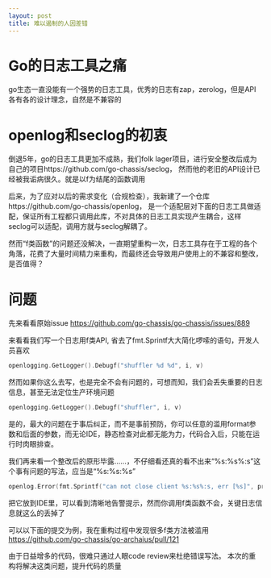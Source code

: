 ```yaml
---
layout: post
title: 难以遏制的人因差错
---
```


# Go的日志工具之痛
go生态一直没能有一个强势的日志工具，优秀的日志有zap，zerolog，但是API各有各的设计理念，自然是不兼容的

# openlog和seclog的初衷

倒退5年，go的日志工具更加不成熟，我们folk lager项目，进行安全整改后成为自己的项目https://github.com/go-chassis/seclog，
然而他的老旧的API设计已经被我诟病很久。就是以f为结尾的函数调用

后来，为了应对以后的需求变化（合规检查），我新建了一个仓库https://github.com/go-chassis/openlog，
是一个适配层对下面的日志工具做适配，保证所有工程都只调用此库，不对具体的日志工具实现产生耦合，这样seclog可以适配，调用方就与seclog解耦了。


然而“f类函数”的问题还没解决，一直期望重构一次，日志工具存在于工程的各个角落，花费了大量时间精力来重构，而最终还会导致用户使用上的不兼容和整改，是否值得？

# 问题
先来看看原始issue
https://github.com/go-chassis/go-chassis/issues/889

来看看我们写一个日志用f类API, 省去了fmt.Sprintf大大简化啰嗦的语句，开发人员喜欢
```go
openlogging.GetLogger().Debugf("shuffler %d %d", i, v)
```

然而如果你这么去写，也是完全不会有问题的，可想而知，我们会丢失重要的日志信息，甚至无法定位生产环境问题
```go
openlogging.GetLogger().Debugf("shuffler", i, v)
```

是的，最大的问题在于事后纠正，而不是事前预防，你可以任意的滥用format参数和后面的参数，而无论IDE，静态检查对此都无能为力，代码合入后，只能在运行时肉眼排查。

我们再来看一个整改后的原形毕露……，不仔细看还真的看不出来“%s:%s%:s”这个事有问题的写法，应当是“%s:%s:%s”
```go
openlog.Error(fmt.Sprintf("can not close client %s:%s%:s, err [%s]", protocol, service, endpoint, err.Error()))
```
把它放到IDE里，可以看到清晰地告警提示，然而你调用f类函数不会，关键日志信息就这么的丢掉了


可以以下面的提交为例，我在重构过程中发现很多f类方法被滥用
https://github.com/go-chassis/go-archaius/pull/121

由于日益增多的代码，很难只通过人眼code review来杜绝错误写法。
本次的重构将解决这类问题，提升代码的质量


